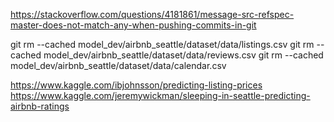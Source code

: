 https://stackoverflow.com/questions/4181861/message-src-refspec-master-does-not-match-any-when-pushing-commits-in-git

git rm --cached model_dev/airbnb_seattle/dataset/data/listings.csv
git rm --cached model_dev/airbnb_seattle/dataset/data/reviews.csv 
git rm --cached model_dev/airbnb_seattle/dataset/data/calendar.csv

https://www.kaggle.com/ibjohnsson/predicting-listing-prices
https://www.kaggle.com/jeremywickman/sleeping-in-seattle-predicting-airbnb-ratings